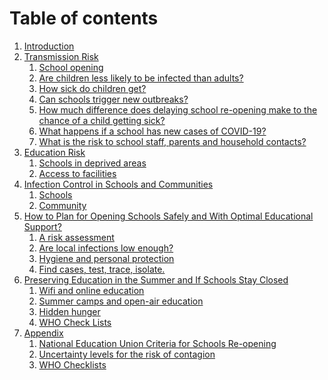 # Table of contents

<ol class="numeric-decimals">
<li>
<a href="#/report/chapter_1.md">Introduction</a>
<li>
<a href="#/report/chapter_2.md">Transmission Risk</a>
<ol>

<li>
<a href="#/report/chapter_2.md?id=_21-school-opening">School opening</a></li>
<li><a href="#/report/chapter_2?id=_22-are-children-less-likely-to-be-infected-than-adults">Are children less likely to be infected than adults?</a></li>
<li><a href="#/report/chapter_2?id=_23-how-sick-do-children-get">How sick do children get?</a>

</li><li>
<a href="#/report/chapter_2?id=_24-can-schools-trigger-new-outbreaks">
    Can schools trigger new outbreaks?
</a>

</li><li>
<a href="#/report/chapter_2?id=_25-how-much-difference-does-delaying-school-re-opening-make-to-the-chance-of-a-child-getting-sick">
    How much difference does delaying school re-opening make to the chance of a child getting sick?
</a>

</li><li>
<a href="#/report/chapter_2?id=_26-what-happens-if-a-school-has-new-cases-of-covid-19">
    What happens if a school has new cases of COVID-19?
</a>

</li><li>
<a href="#/report/chapter_2?id=_27-what-is-the-risk-to-school-staff-parents-and-household-contacts">
    What is the risk to school staff, parents and household contacts?
</a>

</li>
    </ol>
</li><li>
<a href="#/report/chapter_3.md">
    Education Risk
</a>
<ol>
        <li>
<a href="#/report/chapter_3?id=_31-schools-in-deprived-areas">
    Schools in deprived areas
</a>

</li><li>
<a href="#/report/chapter_3?id=_32-access-to-facilities">
    Access to facilities
</a>

</li>
    </ol>
</li><li>
<a href="#/report/chapter_4.md">
    Infection Control in Schools and Communities
</a>
<ol>
        <li>
<a href="#/report/chapter_4?id=_41-schools">
    Schools
</a>

</li><li>
<a href="#/report/chapter_4?id=_42-community">
    Community
</a>

</li>
    </ol>
</li><li>
<a href="#/report/chapter_5.md">
    How to Plan for Opening Schools Safely and With Optimal Educational Support?
</a>
<ol>
        <li>
<a href="#/report/chapter_5?id=_51-a-risk-assessment">
    A risk assessment
</a>

</li><li>
<a href="#/report/chapter_5?id=_52-are-local-infections-low-enough">
    Are local infections low enough?
</a>

</li><li>
<a href="#/report/chapter_5?id=_53-hygiene-and-personal-protection">
    Hygiene and personal protection
</a>

</li><li>
<a href="#/report/chapter_5?id=_54-find-cases-test-trace-isolate">
    Find cases, test, trace, isolate.
</a>

</li>
    </ol>
</li><li>
<a href="#/report/chapter_6.md">
    Preserving Education in the Summer and If Schools Stay Closed
</a>
<ol>
        <li>
<a href="#/report/chapter_6?id=_61-wifi-and-online-education">
    Wifi and online education
</a>

</li><li>
<a href="#/report/chapter_6?id=_62-summer-camps-and-open-air-education">
    Summer camps and open-air education
</a>

</li><li>
<a href="#/report/chapter_6?id=_63-hidden-hunger">
    Hidden hunger
</a>

</li><li>
<a href="#/report/chapter_6?id=_64-who-check-lists">
    WHO Check Lists
</a>

</li>
    </ol>
</li><li class="none">
<a href="#/report/chapter_7.md">
    Appendix
</a>
<ol>
        <li class="none">
<a href="#/report/chapter_7?id=_1-national-education-union-criteria-for-schools-re-opening">
    National Education Union Criteria for Schools Re-opening
</a>

</li><li class="none">
<a href="#/report/chapter_7?id=_2-uncertainty-levels-for-the-risk-of-contagion">
    Uncertainty levels for the risk of contagion
</a>

</li><li class="none">
<a href="#/report/chapter_7?id=_3-who-checklists">
    WHO Checklists
</a>
</li>
    </ol>

</li>
